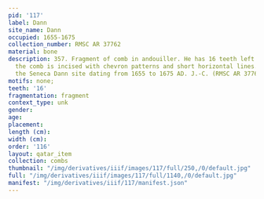 ```yaml
---
pid: '117'
label: Dann
site_name: Dann
occupied: 1655-1675
collection_number: RMSC AR 37762
material: bone
description: 357. Fragment of comb in andouiller. He has 16 teeth left. The base of
  the comb is incised with chevron patterns and short horizontal lines. It comes from
  the Seneca Dann site dating from 1655 to 1675 AD. J.-C. (RMSC AR 37762
motifs: none;
teeth: '16'
fragmentation: fragment
context_type: unk
gender:
age:
placement:
length (cm):
width (cm):
order: '116'
layout: qatar_item
collection: combs
thumbnail: "/img/derivatives/iiif/images/117/full/250,/0/default.jpg"
full: "/img/derivatives/iiif/images/117/full/1140,/0/default.jpg"
manifest: "/img/derivatives/iiif/117/manifest.json"
---
```


